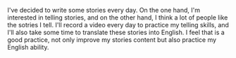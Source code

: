 I've decided to write some stories every day.
On the one hand, I'm interested in telling stories, and on the other hand, 
I think a lot of people like the sotries I tell.
I'll record a video every day to practice my telling skills, and I'll also take 
some time to translate these stories into English.
I feel that is a good practice, not only improve my stories content but also practice my English ability.


